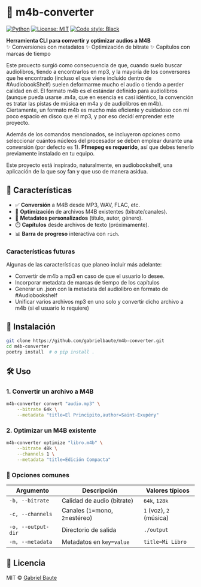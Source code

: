 # 📖 m4b-converter

[![Python](https://img.shields.io/badge/Python-3.12%2B-blue)](https://www.python.org/)
[![License: MIT](https://img.shields.io/badge/License-MIT-green)](https://opensource.org/licenses/MIT)
[![Code style: Black](https://img.shields.io/badge/code%20style-black-000000.svg)](https://github.com/psf/black)

**Herramienta CLI para convertir y optimizar audios a M4B**  
✨ Conversiones con metadatos ✨ Optimización de bitrate ✨ Capítulos con marcas de tiempo

Este prouecto surgió como consecuencia de que, cuando suelo buscar audiolibros, tiendo a encontrarlos en mp3, y la mayoría de los conversores que he encontrado (incluso el que viene incluído dentro de #AudiobookShelf) suelen deformarme mucho el audio o tiendo a perder calidad en él. El formato m4b es el estándar definido para audiolibros (aunque pueda usarse .m4a, que en esencia es casi idéntico, la convención es tratar las pistas de música en m4a y de audiolibros en m4b). Ciertamente, un formato m4b es mucho más eficiente y cuidadoso con mi poco espacio en disco que el mp3, y por eso decidí emprender este proyecto.

Además de los comandos mencionados, se incluyeron opciones como seleccionar cuántos núcleos del procesador se deben emplear durante una conversión (por defecto es 1). **Ffmepeg es requerido**, así que debes tenerlo previamente instalado en tu equipo.

Este proyecto está inspirado, naturalmente, en audiobookshelf, una aplicación de la que soy fan y  que uso de manera asidua.

## 🚀 Características
- ✅ **Conversión** a M4B desde MP3, WAV, FLAC, etc.
- 🔄 **Optimización** de archivos M4B existentes (bitrate/canales).
- 📝 **Metadatos personalizados** (título, autor, género).
- ⏱️ **Capítulos** desde archivos de texto (próximamente).
- 📊 **Barra de progreso** interactiva con `rich`.

### Características futuras
Algunas de las características que planeo incluir más adelante:
- Convertir de m4b a mp3 en caso de que el usuario lo desee.
- Incorporar metadata de marcas de tiempo de los capítulos
- Generar un .json con la metadata del audiolibro en formato de #Audiobookshelf
- Unificar varios archivos mp3 en uno solo y convertir dicho archivo a m4b (si el usuario lo requiere)

## 💾 Instalación
```bash
git clone https://github.com/gabrielbaute/m4b-converter.git
cd m4b-converter
poetry install  # o pip install .
```

## 🛠 Uso

### 1. Convertir un archivo a M4B
```bash
m4b-converter convert "audio.mp3" \
    --bitrate 64k \
    --metadata "title=El Principito,author=Saint-Exupéry"
```

### 2. Optimizar un M4B existente
```bash
m4b-converter optimize "libro.m4b" \
    --bitrate 48k \
    --channels 1 \
    --metadata "title=Edición Compacta"
```

### 📌 Opciones comunes
| Argumento          | Descripción                              | Valores típicos       |
|--------------------|------------------------------------------|-----------------------|
| `-b, --bitrate`    | Calidad de audio (bitrate)               | `64k`, `128k`         |
| `-c, --channels`   | Canales (`1`=mono, `2`=estéreo)          | `1` (voz), `2` (música)|
| `-o, --output-dir` | Directorio de salida                     | `./output`            |
| `-m, --metadata`   | Metadatos en `key=value`                 | `title=Mi Libro`      |


## 📄 Licencia
MIT © [Gabriel Baute](https://github.com/gabrielbaute)
